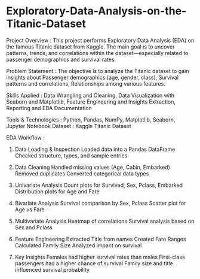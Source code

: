 # Exploratory-Data-Analysis-on-the-Titanic-Dataset
Project Overview : This project performs Exploratory Data Analysis (EDA) on the famous Titanic dataset from Kaggle. The main goal is to uncover patterns, trends, and correlations within the dataset—especially related to passenger demographics and survival rates.

Problem Statement : The objective is to analyze the Titanic dataset to gain insights about Passenger demographics (age, gender, class), Survival patterns and correlations, Relationships among various features.

Skills Applied : Data Wrangling and Cleaning, Data Visualization with Seaborn and Matplotlib, Feature Engineering and Insights Extraction, Reporting and EDA Documentation

Tools & Technologies : Python, Pandas, NumPy, Matplotlib, Seaborn, Jupyter Notebook
Dataset : Kaggle Titanic Dataset

EDA Workflow :
1. Data Loading & Inspection
Loaded data into a Pandas DataFrame
Checked structure, types, and sample entries

2. Data Cleaning
Handled missing values (Age, Cabin, Embarked)
Removed duplicates
Converted categorical data types

3. Univariate Analysis
Count plots for Survived, Sex, Pclass, Embarked
Distribution plots for Age and Fare

4. Bivariate Analysis
Survival comparison by Sex, Pclass
Scatter plot for Age vs Fare

5. Multivariate Analysis
Heatmap of correlations
Survival analysis based on Sex and Pclass

6. Feature Engineering
Extracted Title from names
Created Fare Ranges
Calculated Family Size
Analyzed impact on survival

7. Key Insights
Females had higher survival rates than males
First-class passengers had a higher chance of survival
Family size and title influenced survival probability
